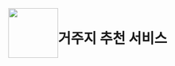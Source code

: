 <div style="display: flex; align-items: left;">
  <img src="https://github.com/user-attachments/assets/f521acdb-4507-4aee-8abd-ac88f80318bb" width="100" height="100">
  <h1>거주지 추천 서비스</h1>
</div>
